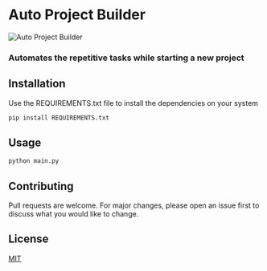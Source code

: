 # Auto Project Builder

![Auto Project Builder](https://i.ibb.co/0KgY2Hz/logo.png)


### Automates the repetitive tasks while starting a new project

## Installation

Use the REQUIREMENTS.txt file to install the dependencies on your system

```bash
pip install REQUIREMENTS.txt
```

## Usage

```bash
python main.py
```

## Contributing
Pull requests are welcome. For major changes, please open an issue first to discuss what you would like to change.

## License
[MIT](https://choosealicense.com/licenses/mit/)
